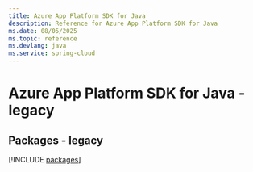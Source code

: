 ```yaml
---
title: Azure App Platform SDK for Java
description: Reference for Azure App Platform SDK for Java
ms.date: 08/05/2025
ms.topic: reference
ms.devlang: java
ms.service: spring-cloud
---
```

# Azure App Platform SDK for Java - legacy
## Packages - legacy
[!INCLUDE [packages](app-platform-index.md)]